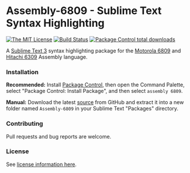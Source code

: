 # Assembly-6809 - Sublime Text Syntax Highlighting

[![The MIT License](https://img.shields.io/badge/license-MIT-brightgreen.svg)](http://opensource.org/licenses/MIT)
[![Build Status](https://travis-ci.com/dougmasten/sublime-assembly-6809.svg?branch=master)](https://travis-ci.com/dougmasten/sublime-assembly-6809)
[![Package Control total downloads](https://img.shields.io/packagecontrol/dt/Assembly%206809%20and%206309%20Syntax%20Highlighting.svg)](https://packagecontrol.io/packages/Assembly%206809%20and%206309%20Syntax%20Highlighting)

A [Sublime Text 3][Sublime] syntax highlighting package for the [Motorola 6809][Motorola] and [Hitachi 6309][Hitachi] Assembly language.

### Installation

**Recommended:** Install [Package Control](https://packagecontrol.io/installation), then open the Command Palette, select "Package Control: Install Package", and then select `assembly 6809`.

**Manual:** Download the latest [source](https://github.com/dougmasten/sublime-assembly-6809/archive/master.zip) from GitHub and extract it into a new folder named `Assembly-6809` in your Sublime Text "Packages" directory.

### Contributing

Pull requests and bug reports are welcome.

### License

See [license information here](LICENSE).

[Sublime]: https://www.sublimetext.com/
[Motorola]: https://en.wikipedia.org/wiki/Motorola_6809
[Hitachi]: https://en.wikipedia.org/wiki/Hitachi_6309
